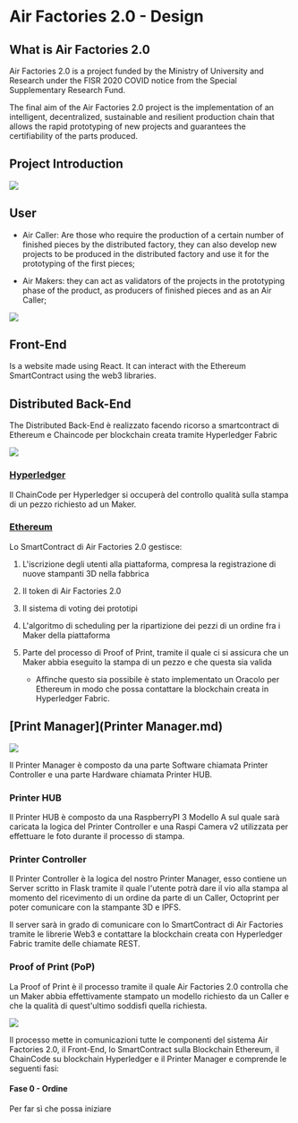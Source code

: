 # Air Factories 2.0 - Design

## What is Air Factories 2.0

Air Factories 2.0 is a project funded by the Ministry of University and Research under the FISR 2020 COVID notice from the Special Supplementary Research Fund.

The final aim of the Air Factories 2.0 project is the implementation of an intelligent, decentralized, sustainable and resilient production chain that allows the rapid prototyping of new projects and guarantees the certifiability of the parts produced.

## Project Introduction

![](/Users/antoniopipitone/Desktop/Air%20Factories%202.0/af2-design/IMG/README/1.jpg)

## User

- Air Caller: Are those who require the production of a certain number of finished pieces by the distributed factory, they can also develop new projects to be produced in the distributed factory and use it for the prototyping of the first pieces;

- Air Makers: they can act as validators of the projects in the prototyping phase of the product, as producers of finished pieces and as an Air Caller;

![](/Users/antoniopipitone/Desktop/Air%20Factories%202.0/af2-design/IMG/README/2.jpg)

## Front-End

Is a website made using React. It can interact with the Ethereum SmartContract using the web3 libraries. 

## Distributed Back-End

The Distributed Back-End è realizzato facendo ricorso a smartcontract di Ethereum e Chaincode per blockchain creata tramite Hyperledger Fabric

![](/Users/antoniopipitone/Desktop/Air%20Factories%202.0/af2-design/IMG/README/3.jpg)

### [Hyperledger](Hyperledger.md)

Il ChainCode per Hyperledger si occuperà del controllo qualità sulla stampa di un pezzo richiesto ad un Maker.

### [Ethereum](Ethereum.md)

Lo SmartContract di Air Factories 2.0 gestisce:

1. L'iscrizione degli utenti alla piattaforma, compresa la registrazione di nuove stampanti 3D nella fabbrica

2. Il token di Air Factories 2.0

3. Il sistema di voting dei prototipi

4. L'algoritmo di scheduling per la ripartizione dei pezzi di un ordine fra i Maker della piattaforma

5. Parte del processo di Proof of Print, tramite il quale ci si assicura che un Maker abbia eseguito la stampa di un pezzo e che questa sia valida
   
   - Affinche questo sia possibile è stato implementato un Oracolo per Ethereum in modo che possa contattare la blockchain creata in Hyperledger Fabric.

## [Print Manager](Printer Manager.md)

![](/Users/antoniopipitone/Desktop/Air%20Factories%202.0/af2-design/IMG/README/4.jpg)

Il Printer Manager è composto da una parte Software chiamata Printer Controller e una parte Hardware chiamata Printer HUB.

### Printer HUB

Il Printer HUB è composto da una RaspberryPI 3 Modello A sul quale sarà caricata la logica del Printer Controller e una Raspi Camera v2 utilizzata per effettuare le foto durante il processo di stampa.

### Printer Controller

Il Printer Controller è la logica del nostro Printer Manager, esso contiene un Server scritto in Flask tramite il quale l'utente potrà dare il vio alla stampa al momento del ricevimento di un ordine da parte di un Caller, Octoprint per poter comunicare con la stampante 3D e IPFS.

Il server sarà in grado di comunicare con lo SmartContract di Air Factories tramite le librerie Web3 e contattare la blockchain creata con Hyperledger Fabric tramite delle chiamate REST.

### Proof of Print (PoP)

La Proof of Print è il processo tramite il quale Air Factories 2.0 controlla che un Maker abbia effettivamente stampato un modello richiesto da un Caller e che la qualità di quest'ultimo soddisfi quella richiesta.

![](/Users/antoniopipitone/Desktop/Air%20Factories%202.0/af2-design/IMG/README/5.jpg)

Il processo mette in comunicazioni tutte le componenti del sistema Air Factories 2.0, il Front-End, lo SmartContract sulla Blockchain Ethereum, il ChainCode su blockchain Hyperledger e il Printer Manager e comprende le seguenti fasi:

#### Fase 0 - Ordine

Per far sì che possa iniziare 

## 
